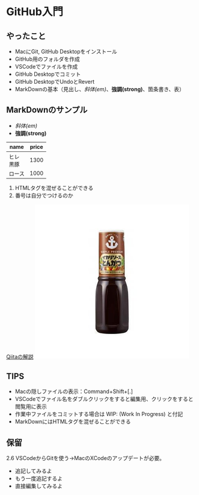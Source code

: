 # GitHub入門

## やったこと
+ MacにGit, GitHub Desktopをインストール
+ GitHub用のフォルダを作成
+ VSCodeでファイルを作成
+ GitHub Desktopでコミット
+ GitHub DesktopでUndoとRevert
+ MarkDownの基本（見出し、*斜体(em)*、**強調(strong)**、箇条書き、表）

## MarkDownのサンプル
- *斜体(em)*
- **強調(strong)**

|name|price|
|--|--|
|ヒレ<br>黒豚|1300|
|ロース|1000|

1. HTMLタグを混ぜることができる
2. 番号は自分でつけるのか

[Qiitaの解説](https://qiita.com/Blueman81/items/72ca43681d16d44e21ad)
![画像の挿入](img/sauce.jpeg)

## TIPS
- Macの隠しファイルの表示：Command+Shift+[.]
- VSCodeでファイル名をダブルクリックをすると編集用、クリックをすると閲覧用に表示
- 作業中ファイルをコミットする場合は WIP: (Work In Progress) と付記
- MarkDownにはHTMLタグを混ぜることができる

## 保留
2.6 VSCodeからGitを使う→MacのXCodeのアップデートが必要。
- 追記してみるよ
- もう一度追記するよ
- 直接編集してみるよ
